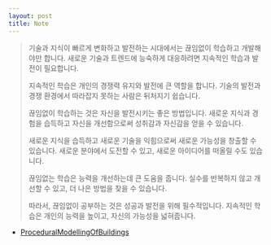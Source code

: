 ```yaml
---
layout: post
title: Note
---
```


> 기술과 지식이 빠르게 변화하고 발전하는 시대에서는 끊임없이 학습하고 개발해야만 합니다. 새로운 기술과 트렌드에 능숙하게 대응하려면 지속적인 학습과 발전이 필요합니다.
> 
> 지속적인 학습은 개인의 경쟁력 유지와 발전에 큰 역할을 합니다. 기술의 발전과 경쟁 환경에서 따라잡지 못하는 사람은 뒤처지기 쉽습니다.
> 
> 끊임없이 학습하는 것은 자신을 발전시키는 좋은 방법입니다. 새로운 지식과 경험을 습득하고 자신을 개선함으로써 성취감과 자신감을 얻을 수 있습니다.
>
> 새로운 지식을 습득하고 새로운 기술을 익힘으로써 새로운 가능성을 창출할 수 있습니다. 새로운 분야에서 도전할 수 있고, 새로운 아이디어를 떠올릴 수도 있습니다.
> 
> 끊임없는 학습은 능력을 개선하는데 큰 도움을 줍니다. 실수를 반복하지 않고 개선할 수 있고, 더 나은 방법을 찾을 수 있습니다.
> 
> 따라서, 끊임없이 공부하는 것은 성공과 발전을 위해 필수적입니다. 지속적인 학습은 개인의 능력을 높이고, 자신의 가능성을 넓혀줍니다.

* [ProceduralModellingOfBuildings](/posts_study/ProceduralModellingOfBuildings)